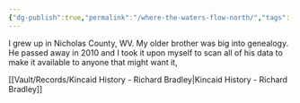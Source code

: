 ```yaml
---
{"dg-publish":true,"permalink":"/where-the-waters-flow-north/","tags":["gardenEntry"]}
---
```




I grew up in Nicholas County, WV. My older brother was big into genealogy. He passed away in 2010 and I took it upon myself to scan all of his data to make it available to anyone that might want it,


[[Vault/Records/Kincaid History - Richard Bradley\|Kincaid History - Richard Bradley]]


